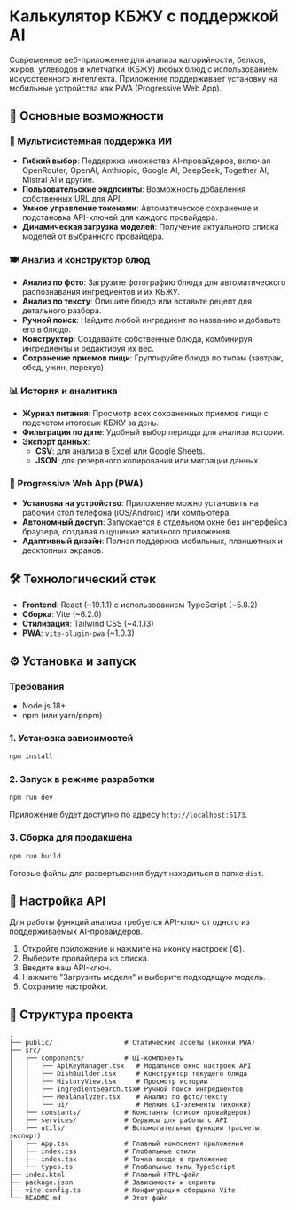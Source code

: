 # Калькулятор КБЖУ с поддержкой AI

Современное веб-приложение для анализа калорийности, белков, жиров, углеводов и клетчатки (КБЖУ) любых блюд с использованием искусственного интеллекта. Приложение поддерживает установку на мобильные устройства как PWA (Progressive Web App).

## 🚀 Основные возможности

### 🤖 Мультисистемная поддержка ИИ
- **Гибкий выбор**: Поддержка множества AI-провайдеров, включая OpenRouter, OpenAI, Anthropic, Google AI, DeepSeek, Together AI, Mistral AI и другие.
- **Пользовательские эндпоинты**: Возможность добавления собственных URL для API.
- **Умное управление токенами**: Автоматическое сохранение и подстановка API-ключей для каждого провайдера.
- **Динамическая загрузка моделей**: Получение актуального списка моделей от выбранного провайдера.

### 🍽️ Анализ и конструктор блюд
- **Анализ по фото**: Загрузите фотографию блюда для автоматического распознавания ингредиентов и их КБЖУ.
- **Анализ по тексту**: Опишите блюдо или вставьте рецепт для детального разбора.
- **Ручной поиск**: Найдите любой ингредиент по названию и добавьте его в блюдо.
- **Конструктор**: Создавайте собственные блюда, комбинируя ингредиенты и редактируя их вес.
- **Сохранение приемов пищи**: Группируйте блюда по типам (завтрак, обед, ужин, перекус).

### 📊 История и аналитика
- **Журнал питания**: Просмотр всех сохраненных приемов пищи с подсчетом итоговых КБЖУ за день.
- **Фильтрация по дате**: Удобный выбор периода для анализа истории.
- **Экспорт данных**:
  - **CSV**: для анализа в Excel или Google Sheets.
  - **JSON**: для резервного копирования или миграции данных.

### 📱 Progressive Web App (PWA)
- **Установка на устройство**: Приложение можно установить на рабочий стол телефона (iOS/Android) или компьютера.
- **Автономный доступ**: Запускается в отдельном окне без интерфейса браузера, создавая ощущение нативного приложения.
- **Адаптивный дизайн**: Полная поддержка мобильных, планшетных и десктопных экранов.

## 🛠️ Технологический стек

- **Frontend**: React (~19.1.1) с использованием TypeScript (~5.8.2)
- **Сборка**: Vite (~6.2.0)
- **Стилизация**: Tailwind CSS (~4.1.13)
- **PWA**: `vite-plugin-pwa` (~1.0.3)

## ⚙️ Установка и запуск

### Требования
- Node.js 18+
- npm (или yarn/pnpm)

### 1. Установка зависимостей
```bash
npm install
```

### 2. Запуск в режиме разработки
```bash
npm run dev
```
Приложение будет доступно по адресу `http://localhost:5173`.

### 3. Сборка для продакшена
```bash
npm run build
```
Готовые файлы для развертывания будут находиться в папке `dist`.

## 🔧 Настройка API

Для работы функций анализа требуется API-ключ от одного из поддерживаемых AI-провайдеров.

1. Откройте приложение и нажмите на иконку настроек (⚙️).
2. Выберите провайдера из списка.
3. Введите ваш API-ключ.
4. Нажмите "Загрузить модели" и выберите подходящую модель.
5. Сохраните настройки.

## 📁 Структура проекта

```
.
├── public/                  # Статические ассеты (иконки PWA)
├── src/
│   ├── components/          # UI-компоненты
│   │   ├── ApiKeyManager.tsx   # Модальное окно настроек API
│   │   ├── DishBuilder.tsx     # Конструктор текущего блюда
│   │   ├── HistoryView.tsx     # Просмотр истории
│   │   ├── IngredientSearch.tsx# Ручной поиск ингредиентов
│   │   ├── MealAnalyzer.tsx    # Анализ по фото/тексту
│   │   └── ui/                 # Мелкие UI-элементы (иконки)
│   ├── constants/           # Константы (список провайдеров)
│   ├── services/            # Сервисы для работы с API
│   ├── utils/               # Вспомогательные функции (расчеты, экспорт)
│   ├── App.tsx              # Главный компонент приложения
│   ├── index.css            # Глобальные стили
│   ├── index.tsx            # Точка входа в приложение
│   └── types.ts             # Глобальные типы TypeScript
├── index.html               # Главный HTML-файл
├── package.json             # Зависимости и скрипты
├── vite.config.ts           # Конфигурация сборщика Vite
└── README.md                # Этот файл
```
